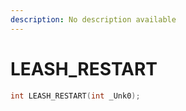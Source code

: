 ```yaml
---
description: No description available 
---
```


# LEASH_RESTART

```cpp
int LEASH_RESTART(int _Unk0);
```